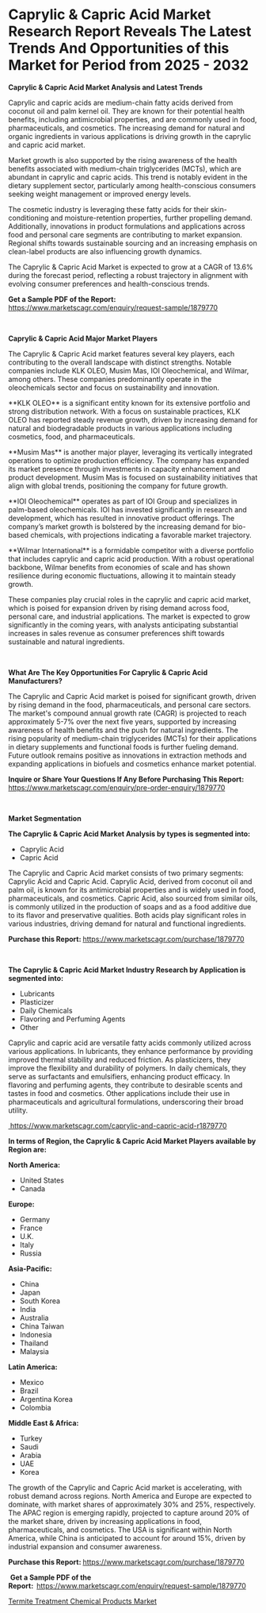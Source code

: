 <p><h1>Caprylic & Capric Acid Market Research Report Reveals The Latest Trends And Opportunities of this Market for Period from 2025 - 2032</h1></p><p><strong>Caprylic & Capric Acid Market Analysis and Latest Trends</strong></p>
<p><p>Caprylic and capric acids are medium-chain fatty acids derived from coconut oil and palm kernel oil. They are known for their potential health benefits, including antimicrobial properties, and are commonly used in food, pharmaceuticals, and cosmetics. The increasing demand for natural and organic ingredients in various applications is driving growth in the caprylic and capric acid market.</p><p>Market growth is also supported by the rising awareness of the health benefits associated with medium-chain triglycerides (MCTs), which are abundant in caprylic and capric acids. This trend is notably evident in the dietary supplement sector, particularly among health-conscious consumers seeking weight management or improved energy levels.</p><p>The cosmetic industry is leveraging these fatty acids for their skin-conditioning and moisture-retention properties, further propelling demand. Additionally, innovations in product formulations and applications across food and personal care segments are contributing to market expansion. Regional shifts towards sustainable sourcing and an increasing emphasis on clean-label products are also influencing growth dynamics.</p><p>The Caprylic & Capric Acid Market is expected to grow at a CAGR of 13.6% during the forecast period, reflecting a robust trajectory in alignment with evolving consumer preferences and health-conscious trends.</p></p>
<p><strong>Get a Sample PDF of the Report:&nbsp;</strong> <a href="https://www.marketscagr.com/enquiry/request-sample/1879770?utm_campaign=2008&utm_medium=2&utm_source=Github&utm_content=ia&utm_term=04022025&utm_id=caprylic-capric-acid">https://www.marketscagr.com/enquiry/request-sample/1879770</a></p>
<p>&nbsp;</p>
<p><strong>Caprylic & Capric Acid Major Market Players</strong></p>
<p><p>The Caprylic & Capric Acid market features several key players, each contributing to the overall landscape with distinct strengths. Notable companies include KLK OLEO, Musim Mas, IOI Oleochemical, and Wilmar, among others. These companies predominantly operate in the oleochemicals sector and focus on sustainability and innovation.</p><p>**KLK OLEO** is a significant entity known for its extensive portfolio and strong distribution network. With a focus on sustainable practices, KLK OLEO has reported steady revenue growth, driven by increasing demand for natural and biodegradable products in various applications including cosmetics, food, and pharmaceuticals.</p><p>**Musim Mas** is another major player, leveraging its vertically integrated operations to optimize production efficiency. The company has expanded its market presence through investments in capacity enhancement and product development. Musim Mas is focused on sustainability initiatives that align with global trends, positioning the company for future growth.</p><p>**IOI Oleochemical** operates as part of IOI Group and specializes in palm-based oleochemicals. IOI has invested significantly in research and development, which has resulted in innovative product offerings. The company’s market growth is bolstered by the increasing demand for bio-based chemicals, with projections indicating a favorable market trajectory.</p><p>**Wilmar International** is a formidable competitor with a diverse portfolio that includes caprylic and capric acid production. With a robust operational backbone, Wilmar benefits from economies of scale and has shown resilience during economic fluctuations, allowing it to maintain steady growth.</p><p>These companies play crucial roles in the caprylic and capric acid market, which is poised for expansion driven by rising demand across food, personal care, and industrial applications. The market is expected to grow significantly in the coming years, with analysts anticipating substantial increases in sales revenue as consumer preferences shift towards sustainable and natural ingredients.</p></p>
<p>&nbsp;</p>
<p><strong>What Are The Key Opportunities For Caprylic & Capric Acid Manufacturers?</strong></p>
<p><p>The Caprylic and Capric Acid market is poised for significant growth, driven by rising demand in the food, pharmaceuticals, and personal care sectors. The market's compound annual growth rate (CAGR) is projected to reach approximately 5-7% over the next five years, supported by increasing awareness of health benefits and the push for natural ingredients. The rising popularity of medium-chain triglycerides (MCTs) for their applications in dietary supplements and functional foods is further fueling demand. Future outlook remains positive as innovations in extraction methods and expanding applications in biofuels and cosmetics enhance market potential.</p></p>
<p><strong>Inquire or Share Your Questions If Any Before Purchasing This Report:</strong> <a href="https://www.marketscagr.com/enquiry/pre-order-enquiry/1879770?utm_campaign=2008&utm_medium=2&utm_source=Github&utm_content=ia&utm_term=04022025&utm_id=caprylic-capric-acid">https://www.marketscagr.com/enquiry/pre-order-enquiry/1879770</a></p>
<p>&nbsp;</p>
<p><strong>Market Segmentation</strong></p>
<p><strong>The Caprylic & Capric Acid Market Analysis by types is segmented into:</strong></p>
<p><ul><li>Caprylic Acid</li><li>Capric Acid</li></ul></p>
<p><p>The Caprylic and Capric Acid market consists of two primary segments: Caprylic Acid and Capric Acid. Caprylic Acid, derived from coconut oil and palm oil, is known for its antimicrobial properties and is widely used in food, pharmaceuticals, and cosmetics. Capric Acid, also sourced from similar oils, is commonly utilized in the production of soaps and as a food additive due to its flavor and preservative qualities. Both acids play significant roles in various industries, driving demand for natural and functional ingredients.</p></p>
<p><strong>Purchase this Report:&nbsp;</strong><a href="https://www.marketscagr.com/purchase/1879770?utm_campaign=2008&utm_medium=2&utm_source=Github&utm_content=ia&utm_term=04022025&utm_id=caprylic-capric-acid">https://www.marketscagr.com/purchase/1879770</a></p>
<p>&nbsp;</p>
<p><strong>The Caprylic & Capric Acid Market Industry Research by Application is segmented into:</strong></p>
<p><ul><li>Lubricants</li><li>Plasticizer</li><li>Daily Chemicals</li><li>Flavoring and Perfuming Agents</li><li>Other</li></ul></p>
<p><p>Caprylic and capric acid are versatile fatty acids commonly utilized across various applications. In lubricants, they enhance performance by providing improved thermal stability and reduced friction. As plasticizers, they improve the flexibility and durability of polymers. In daily chemicals, they serve as surfactants and emulsifiers, enhancing product efficacy. In flavoring and perfuming agents, they contribute to desirable scents and tastes in food and cosmetics. Other applications include their use in pharmaceuticals and agricultural formulations, underscoring their broad utility.</p></p>
<p><a href="https://www.marketscagr.com/caprylic-and-capric-acid-r1879770?utm_campaign=2008&utm_medium=2&utm_source=Github&utm_content=ia&utm_term=04022025&utm_id=caprylic-capric-acid">&nbsp;https://www.marketscagr.com/caprylic-and-capric-acid-r1879770</a></p>
<p><strong>In terms of Region, the Caprylic & Capric Acid Market Players available by Region are:</strong></p>
<p>
    <p> <strong> North America: </strong>
        <ul>
            <li>United States</li>
            <li>Canada</li>
        </ul>
        </p> 
    <p> <strong> Europe: </strong>
        <ul>
            <li>Germany</li>
            <li>France</li>
            <li>U.K.</li>
            <li>Italy</li>
            <li>Russia</li>
        </ul>
        </p> 
    <p> <strong> Asia-Pacific: </strong>
        <ul>
            <li>China</li>
            <li>Japan</li>
            <li>South Korea</li>
            <li>India</li>
            <li>Australia</li>
            <li>China Taiwan</li>
            <li>Indonesia</li>
            <li>Thailand</li>
            <li>Malaysia</li>
        </ul>
        </p> 
    <p> <strong> Latin America: </strong>
        <ul>
            <li>Mexico</li>
            <li>Brazil</li>
            <li>Argentina Korea</li>
            <li>Colombia</li>
        </ul>
        </p> 
    <p> <strong> Middle East & Africa: </strong>
        <ul>
            <li>Turkey</li>
            <li>Saudi</li>
            <li>Arabia</li>
            <li>UAE</li>
            <li>Korea</li>
        </ul>
    </p>
    </p>
<p><p>The growth of the Caprylic and Capric Acid market is accelerating, with robust demand across regions. North America and Europe are expected to dominate, with market shares of approximately 30% and 25%, respectively. The APAC region is emerging rapidly, projected to capture around 20% of the market share, driven by increasing applications in food, pharmaceuticals, and cosmetics. The USA is significant within North America, while China is anticipated to account for around 15%, driven by industrial expansion and consumer awareness.</p></p>
<p><strong>Purchase this Report: </strong><a href="https://www.marketscagr.com/purchase/1879770?utm_campaign=2008&utm_medium=2&utm_source=Github&utm_content=ia&utm_term=04022025&utm_id=caprylic-capric-acid">https://www.marketscagr.com/purchase/1879770</a></p>
<p>&nbsp;<strong>Get a Sample PDF of the Report:&nbsp;&nbsp;</strong><a href="https://www.marketscagr.com/enquiry/request-sample/1879770?utm_campaign=2008&utm_medium=2&utm_source=Github&utm_content=ia&utm_term=04022025&utm_id=caprylic-capric-acid">https://www.marketscagr.com/enquiry/request-sample/1879770</a></p>
<p><strong></strong></p>
<p><p><a href="https://github.com/wileonie19657/Market-Research-Report-List-1/blob/main/termite-treatment-chemical-products-market.md?utm_campaign=2008&utm_medium=2&utm_source=Github&utm_content=ia&utm_term=04022025&utm_id=caprylic-capric-acid">Termite Treatment Chemical Products Market</a></p></p>